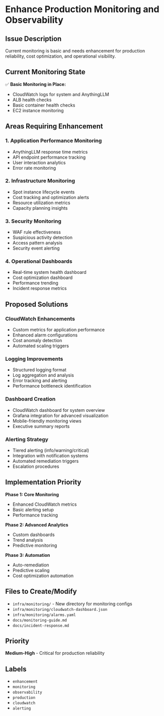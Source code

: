 # Enhance Production Monitoring and Observability

## Issue Description
Current monitoring is basic and needs enhancement for production reliability, cost optimization, and operational visibility.

## Current Monitoring State
✅ **Basic Monitoring in Place:**
- CloudWatch logs for system and AnythingLLM
- ALB health checks
- Basic container health checks
- EC2 instance monitoring

## Areas Requiring Enhancement

### **1. Application Performance Monitoring**
- AnythingLLM response time metrics
- API endpoint performance tracking
- User interaction analytics
- Error rate monitoring

### **2. Infrastructure Monitoring**
- Spot instance lifecycle events
- Cost tracking and optimization alerts
- Resource utilization metrics
- Capacity planning insights

### **3. Security Monitoring**
- WAF rule effectiveness
- Suspicious activity detection
- Access pattern analysis
- Security event alerting

### **4. Operational Dashboards**
- Real-time system health dashboard
- Cost optimization dashboard
- Performance trending
- Incident response metrics

## Proposed Solutions

### **CloudWatch Enhancements**
- Custom metrics for application performance
- Enhanced alarm configurations
- Cost anomaly detection
- Automated scaling triggers

### **Logging Improvements**
- Structured logging format
- Log aggregation and analysis
- Error tracking and alerting
- Performance bottleneck identification

### **Dashboard Creation**
- CloudWatch dashboard for system overview
- Grafana integration for advanced visualization
- Mobile-friendly monitoring views
- Executive summary reports

### **Alerting Strategy**
- Tiered alerting (info/warning/critical)
- Integration with notification systems
- Automated remediation triggers
- Escalation procedures

## Implementation Priority

**Phase 1: Core Monitoring**
- Enhanced CloudWatch metrics
- Basic alerting setup
- Performance tracking

**Phase 2: Advanced Analytics**
- Custom dashboards
- Trend analysis
- Predictive monitoring

**Phase 3: Automation**
- Auto-remediation
- Predictive scaling
- Cost optimization automation

## Files to Create/Modify
- `infra/monitoring/` - New directory for monitoring configs
- `infra/monitoring/cloudwatch-dashboard.json`
- `infra/monitoring/alarms.yaml`
- `docs/monitoring-guide.md`
- `docs/incident-response.md`

## Priority
**Medium-High** - Critical for production reliability

## Labels
- `enhancement`
- `monitoring`
- `observability`
- `production`
- `cloudwatch`
- `alerting`
